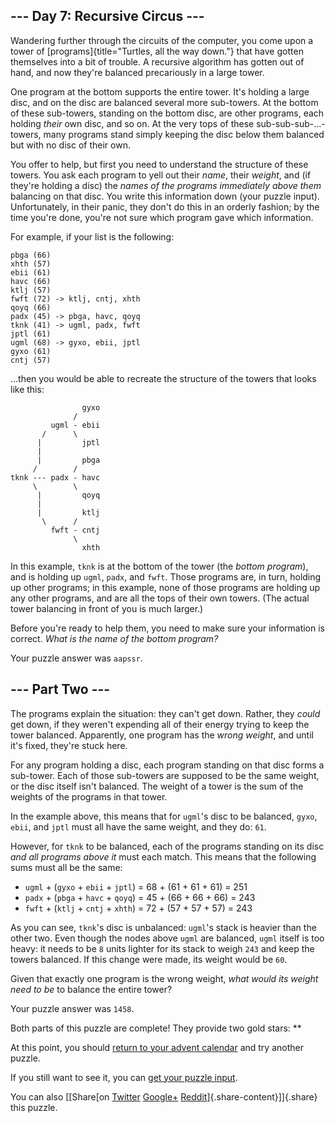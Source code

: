 --- Day 7: Recursive Circus ---
-------------------------------

Wandering further through the circuits of the computer, you come upon a
tower of [programs]{title="Turtles, all the way down."} that have gotten
themselves into a bit of trouble. A recursive algorithm has gotten out
of hand, and now they're balanced precariously in a large tower.

One program at the bottom supports the entire tower. It's holding a
large disc, and on the disc are balanced several more sub-towers. At the
bottom of these sub-towers, standing on the bottom disc, are other
programs, each holding *their* own disc, and so on. At the very tops of
these sub-sub-sub-...-towers, many programs stand simply keeping the
disc below them balanced but with no disc of their own.

You offer to help, but first you need to understand the structure of
these towers. You ask each program to yell out their *name*, their
*weight*, and (if they're holding a disc) the *names of the programs
immediately above them* balancing on that disc. You write this
information down (your puzzle input). Unfortunately, in their panic,
they don't do this in an orderly fashion; by the time you're done,
you're not sure which program gave which information.

For example, if your list is the following:

    pbga (66)
    xhth (57)
    ebii (61)
    havc (66)
    ktlj (57)
    fwft (72) -> ktlj, cntj, xhth
    qoyq (66)
    padx (45) -> pbga, havc, qoyq
    tknk (41) -> ugml, padx, fwft
    jptl (61)
    ugml (68) -> gyxo, ebii, jptl
    gyxo (61)
    cntj (57)

...then you would be able to recreate the structure of the towers that
looks like this:

                    gyxo
                  /     
             ugml - ebii
           /      \     
          |         jptl
          |        
          |         pbga
         /        /
    tknk --- padx - havc
         \        \
          |         qoyq
          |             
          |         ktlj
           \      /     
             fwft - cntj
                  \     
                    xhth

In this example, `tknk` is at the bottom of the tower (the *bottom
program*), and is holding up `ugml`, `padx`, and `fwft`. Those programs
are, in turn, holding up other programs; in this example, none of those
programs are holding up any other programs, and are all the tops of
their own towers. (The actual tower balancing in front of you is much
larger.)

Before you're ready to help them, you need to make sure your information
is correct. *What is the name of the bottom program?*

Your puzzle answer was `aapssr`.

--- Part Two ---
----------------

The programs explain the situation: they can't get down. Rather, they
*could* get down, if they weren't expending all of their energy trying
to keep the tower balanced. Apparently, one program has the *wrong
weight*, and until it's fixed, they're stuck here.

For any program holding a disc, each program standing on that disc forms
a sub-tower. Each of those sub-towers are supposed to be the same
weight, or the disc itself isn't balanced. The weight of a tower is the
sum of the weights of the programs in that tower.

In the example above, this means that for `ugml`'s disc to be balanced,
`gyxo`, `ebii`, and `jptl` must all have the same weight, and they do:
`61`.

However, for `tknk` to be balanced, each of the programs standing on its
disc *and all programs above it* must each match. This means that the
following sums must all be the same:

-   `ugml` + (`gyxo` + `ebii` + `jptl`) = 68 + (61 + 61 + 61) = 251
-   `padx` + (`pbga` + `havc` + `qoyq`) = 45 + (66 + 66 + 66) = 243
-   `fwft` + (`ktlj` + `cntj` + `xhth`) = 72 + (57 + 57 + 57) = 243

As you can see, `tknk`'s disc is unbalanced: `ugml`'s stack is heavier
than the other two. Even though the nodes above `ugml` are balanced,
`ugml` itself is too heavy: it needs to be `8` units lighter for its
stack to weigh `243` and keep the towers balanced. If this change were
made, its weight would be `60`.

Given that exactly one program is the wrong weight, *what would its
weight need to be* to balance the entire tower?

Your puzzle answer was `1458`.

Both parts of this puzzle are complete! They provide two gold stars:
\*\*

At this point, you should [return to your advent calendar](/2017) and
try another puzzle.

If you still want to see it, you can [get your puzzle input](7/input).

You can also [\[Share[on
[Twitter](https://twitter.com/intent/tweet?text=I%27ve+completed+%22Recursive+Circus%22+%2D+Day+7+%2D+Advent+of+Code+2017&url=http%3A%2F%2Fadventofcode%2Ecom%2F2017%2Fday%2F7&related=ericwastl&hashtags=AdventOfCode)
[Google+](https://plus.google.com/share?url=http%3A%2F%2Fadventofcode%2Ecom%2F2017%2Fday%2F7)
[Reddit](http://www.reddit.com/submit?url=http%3A%2F%2Fadventofcode%2Ecom%2F2017%2Fday%2F7&title=I%27ve+completed+%22Recursive+Circus%22+%2D+Day+7+%2D+Advent+of+Code+2017)]{.share-content}\]]{.share}
this puzzle.
